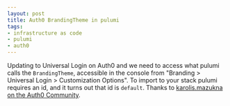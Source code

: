 ```yaml
---
layout: post
title: Auth0 BrandingTheme in pulumi
tags:
- infrastructure as code
- pulumi
- auth0
---
```


Updating to Universal Login on Auth0 and we need to access what pulumi calls the `BrandingTheme`, accessible in the console from "Branding > Universal Login > Customization Options". To import to your stack pulumi requires an id, and it turns out that id is `default`. Thanks to [karolis.mazukna on the Auth0 Community](https://community.auth0.com/t/branding-theme-configuration-via-terraform/102993).
